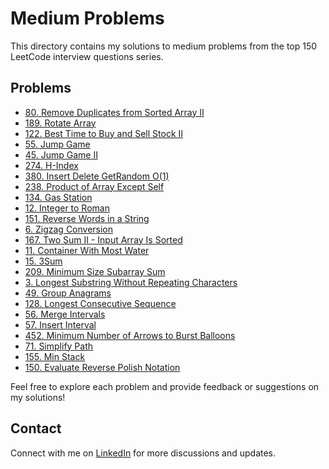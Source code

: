 # Medium Problems

This directory contains my solutions to medium problems from the top 150 LeetCode interview questions series.

## Problems

- [80. Remove Duplicates from Sorted Array II](../../java-solutions/medium/remove_duplicates2.java)
- [189. Rotate Array](../../java-solutions/medium/rotate_array.java)
- [122. Best Time to Buy and Sell Stock II](../../java-solutions/medium/best_time_to_buy_and_sell_stock_2.java)
- [55. Jump Game](../../java-solutions/medium/jump_game.java)
- [45. Jump Game II](../../java-solutions/medium/jump_game_2.java)
- [274. H-Index](../../java-solutions/medium/h_index.java)
- [380. Insert Delete GetRandom O(1)](../../java-solutions/medium/insert_delete_getrandom_o1.java)
- [238. Product of Array Except Self](../../java-solutions/medium/product_of_array_except_self.java)
- [134. Gas Station](../../java-solutions/medium/gas_station.java)
- [12. Integer to Roman](../../java-solutions/medium/integer_to_roman.java)
- [151. Reverse Words in a String](../../java-solutions/medium/reverse_words_string.java)
- [6. Zigzag Conversion](../../java-solutions/medium/zigzag_conversion.java)
- [167. Two Sum II - Input Array Is Sorted](../../java-solutions/medium/two_sum_2.java)
- [11. Container With Most Water](../../java-solutions/medium/container_with_most_water.java)
- [15. 3Sum](../../java-solutions/medium/3sum.java)
- [209. Minimum Size Subarray Sum](../../java-solutions/medium/minimum_size_subarray_sum.java)
- [3. Longest Substring Without Repeating Characters](../../java-solutions/medium/longest_substring_wo_repeating_chars.java)
- [49. Group Anagrams](../../java-solutions/medium/group_anagrams.java)
- [128. Longest Consecutive Sequence](../../java-solutions/medium/longest_consecutive_sequence.java)
- [56. Merge Intervals](../../java-solutions/medium/merge_intervals.java)
- [57. Insert Interval](../../java-solutions/medium/insert_interval.java)
- [452. Minimum Number of Arrows to Burst Balloons](../../java-solutions/medium/min_no_arrows_burst_balloons.java)
- [71. Simplify Path](../../java-solutions/medium/simplify_path.java)
- [155. Min Stack](../../java-solutions/medium/min_stack.java)
- [150. Evaluate Reverse Polish Notation](../../java-solutions/medium/evaluate_reverse_polish_notation.java)

Feel free to explore each problem and provide feedback or suggestions on my solutions!

## Contact

Connect with me on [LinkedIn](https://www.linkedin.com/in/roshan99/) for more discussions and updates.
